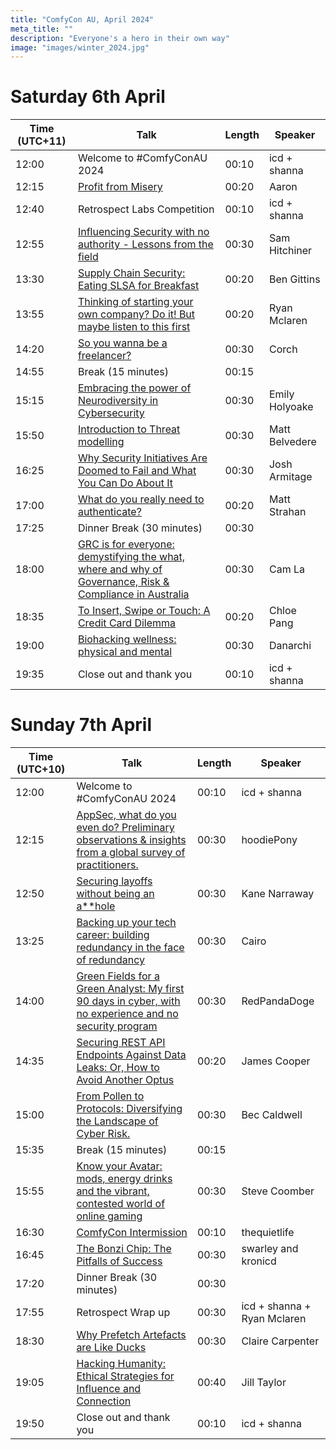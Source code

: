 ```yaml
---
title: "ComfyCon AU, April 2024"
meta_title: ""
description: "Everyone's a hero in their own way"
image: "images/winter_2024.jpg"
---
```


# Saturday 6th April
| Time (UTC+11)             | Talk | Length | Speaker |
|---------------------------|------|--------|---------|
| 12:00                     | Welcome to #ComfyConAU 2024 | 00:10 | icd + shanna |
| 12:15                     | [Profit from Misery](https://au.comfycon.rocks/previous_events/2024_04/profit-from-misery/) | 00:20 | Aaron |
| 12:40                     | Retrospect Labs Competition | 00:10 | icd + shanna |
| 12:55                     | [Influencing Security with no authority - Lessons from the field](https://au.comfycon.rocks/previous_events/2024_04/influencing-security-with-no-authority---lessons-from-the-field/) | 00:30 | Sam Hitchiner |
| 13:30                     | [Supply Chain Security: Eating SLSA for Breakfast](https://au.comfycon.rocks/previous_events/2024_04/supply-chain-security--eating-slsa-for-breakfast/) | 00:20 | Ben Gittins |
| 13:55                     | [Thinking of starting your own company? Do it! But maybe listen to this first](https://au.comfycon.rocks/previous_events/2024_04/thinking-of-starting-your-own-company--do-it-but-maybe-listen-to-this-first/) | 00:20 | Ryan Mclaren|
| 14:20                     | [So you wanna be a freelancer?](https://au.comfycon.rocks/previous_events/2024_04/so-you-wanna-be-a-freelancer-/) | 00:30 | Corch |
| 14:55                     | Break (15 minutes) | 00:15 |  |
| 15:15                     | [Embracing the power of Neurodiversity in Cybersecurity](https://au.comfycon.rocks/previous_events/2024_04/embracing-the-power-of-neurodiversity-in-cybersecurity/) | 00:30 | Emily Holyoake|
| 15:50                     | [Introduction to Threat modelling](https://au.comfycon.rocks/previous_events/2024_04/introduction-to-threat-modelling/) | 00:30 | Matt Belvedere |
| 16:25                     | [Why Security Initiatives Are Doomed to Fail and What You Can Do About It](https://au.comfycon.rocks/previous_events/2024_04/why-security-initiatives-are-doomed-to-fail-and-what-you-can-do-about-it/) | 00:30 | Josh Armitage |
| 17:00                     | [What do you really need to authenticate?](https://au.comfycon.rocks/previous_events/2024_04/what-do-you-really-need-to-authenticate-/) | 00:20 | Matt Strahan |
| 17:25                     | Dinner Break (30 minutes) | 00:30 |  |
| 18:00                     | [GRC is for everyone: demystifying the what, where and why of Governance, Risk & Compliance in Australia](https://au.comfycon.rocks/previous_events/2024_04/grc-is-for-everyone--demystifying-the-what-where-and-why-of-governance-risk--compliance-in-australia/) | 00:30 | Cam La |
| 18:35                     | [To Insert, Swipe or Touch: A Credit Card Dilemma](https://au.comfycon.rocks/previous_events/2024_04/to-insert-swipe-or-touch--a-credit-card-dilemma/) | 00:20 | Chloe Pang |
| 19:00                     | [Biohacking wellness: physical and mental](https://au.comfycon.rocks/previous_events/2024_04/biohacking-wellness--physical-and-mental/) | 00:30 | Danarchi |
| 19:35                     | Close out and thank you | 00:10 | icd + shanna |

# Sunday 7th April

| Time (UTC+10)           | Talk | Length | Speaker |
|-------------------------|------|--------|---------|
| 12:00                   | Welcome to #ComfyConAU 2024 | 00:10 | icd + shanna |
| 12:15                   | [AppSec, what do you even do? Preliminary observations & insights from a global survey of practitioners.](https://au.comfycon.rocks/previous_events/2024_04/appsec-what-do-you-even-do--preliminary-observations--insights-from-a-global-survey-of-practitioners./) | 00:30 | hoodiePony |
| 12:50                   | [Securing layoffs without being an a\*\*hole](https://au.comfycon.rocks/previous_events/2024_04/securing-layoffs-without-being-an-a--hole/) | 00:30 | Kane Narraway|
| 13:25                   | [Backing up your tech career: building redundancy in the face of redundancy](https://au.comfycon.rocks/previous_events/2024_04/backing-up-your-tech-career--building-redundancy-in-the-face-of-redundancy/) | 00:30 | Cairo |
| 14:00                   | [Green Fields for a Green Analyst: My first 90 days in cyber, with no experience and no security program](https://au.comfycon.rocks/previous_events/2024_04/green-fields-for-a-green-analyst--my-first-90-days-in-cyber-with-no-experience-and-no-security-program/) | 00:30 | RedPandaDoge |
| 14:35                   | [Securing REST API Endpoints Against Data Leaks: Or, How to Avoid Another Optus](https://au.comfycon.rocks/previous_events/2024_04/securing-rest-api-endpoints-against-data-leaks--or-how-to-avoid-another-optus/) | 00:20 | James Cooper |
| 15:00                   | [From Pollen to Protocols: Diversifying the Landscape of Cyber Risk.](https://au.comfycon.rocks/previous_events/2024_04/from-pollen-to-protocols--diversifying-the-landscape-of-cyber-risk./) | 00:30 | Bec Caldwell |
| 15:35                   | Break (15 minutes) | 00:15 |  |
| 15:55                   | [Know your Avatar: mods, energy drinks and the vibrant, contested world of online gaming](https://au.comfycon.rocks/previous_events/2024_04/know-your-avatar--mods-energy-drinks-and-the-vibrant-contested-world-of-online-gaming/) | 00:30 | Steve Coomber |
| 16:30                   | [ComfyCon Intermission](https://au.comfycon.rocks/previous_events/2024_04/comfycon-intermission/) | 00:10 | thequietlife |
| 16:45                   | [The Bonzi Chip: The Pitfalls of Success](https://au.comfycon.rocks/previous_events/2024_04/the-bonzi-chip--the-pitfalls-of-success/) | 00:30 | swarley and kronicd |
| 17:20                   | Dinner Break (30 minutes) | 00:30 |  |
| 17:55                   | Retrospect Wrap up | 00:30 | icd + shanna + Ryan Mclaren |
| 18:30                   | [Why Prefetch Artefacts are Like Ducks](https://au.comfycon.rocks/previous_events/2024_04/why-prefetch-artefacts-are-like-ducks/) | 00:30 | Claire Carpenter |
| 19:05                   | [Hacking Humanity: Ethical Strategies for Influence and Connection](https://au.comfycon.rocks/previous_events/2024_04/hacking-humanity--ethical-strategies-for-influence-and-connection/) | 00:40 | Jill Taylor |
| 19:50                   | Close out and thank you | 00:10 | icd + shanna |
